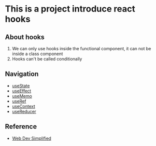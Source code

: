 # This is a project introduce react hooks

## About hooks

1. We can only use hooks inside the functional component, it can not be inside a class component
1. Hooks can't be called conditionally

## Navigation

- [useState](./NOTES/useState/README.md)
- [useEffect](./NOTES/useEffect/README.md)
- [useMemo](./NOTES/useMemo/README.md)
- [useRef](./NOTES/useRef/README.md)
- [useContext](./NOTES/useContext/README.md)
- [useReducer](./NOTES/useReducer/README.md)

## Reference

- [Web Dev Simplified](https://courses.webdevsimplified.com/)
